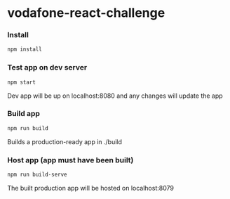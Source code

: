 # vodafone-react-challenge

### Install
```sh
npm install
```

### Test app on dev server
```sh
npm start
```
Dev app will be up on localhost:8080 and any changes will update the app


### Build app
```sh
npm run build
```
Builds a production-ready app in ./build


### Host app (app must have been built)
```sh
npm run build-serve
```
The built production app will be hosted on localhost:8079
